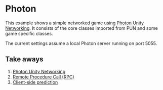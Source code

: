 # Photon

This example shows a simple networked game using [Photon Unity Networking](https://www.assetstore.unity3d.com/en/#!/content/1786). It consists of the core classes imported from PUN and some game specific classes.

The current settings assume a local Photon server running on port 5055.

## Take aways

1. [Photon Unity Networking](http://doc.photonengine.com/en/pun/current/getting-started/pun-intro)
2. [Remote Procedure Call (RPC)](https://en.wikipedia.org/wiki/Remote_procedure_call)
3. [Client-side prediction](https://en.wikipedia.org/wiki/Client-side_prediction)
